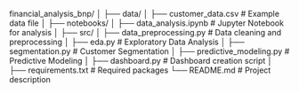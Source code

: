financial_analysis_bnp/
│
├── data/
│   ├── customer_data.csv          # Example data file
│
├── notebooks/
│   ├── data_analysis.ipynb        # Jupyter Notebook for analysis
│
├── src/
│   ├── data_preprocessing.py       # Data cleaning and preprocessing
│   ├── eda.py                      # Exploratory Data Analysis
│   ├── segmentation.py              # Customer Segmentation
│   ├── predictive_modeling.py       # Predictive Modeling
│   ├── dashboard.py                 # Dashboard creation script
│
├── requirements.txt                # Required packages
└── README.md                       # Project description

